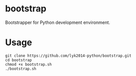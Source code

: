 bootstrap
=========

Bootstrapper for Python development environment.

Usage
=====

    git clone https://github.com/lyk2014-python/bootstrap.git
    cd bootstrap
    chmod +x bootstrap.sh
    ./bootstrap.sh
    
